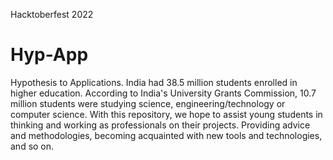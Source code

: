 Hacktoberfest 2022
# Hyp-App
Hypothesis to Applications.
India had 38.5 million students enrolled in higher education. According to India's University Grants Commission, 10.7 million students were studying science, engineering/technology or computer science. 
With this repository, we hope to assist young students in thinking and working as professionals on their projects. Providing advice and methodologies, becoming acquainted with new tools and technologies, and so on.
